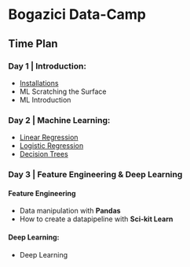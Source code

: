 # Bogazici Data-Camp

## Time Plan

### Day 1 | Introduction:

- [Installations](installations.md)
- ML Scratching the Surface
- ML Introduction

### Day 2 | Machine Learning:

- [Linear Regression](https://github.com/cobanov/zemin_istanbul/blob/master/linear_regression.ipynb)
- [Logistic Regression](https://github.com/cobanov/zemin_istanbul/blob/master/logistic_regression.ipynb)
- [Decision Trees](https://github.com/cobanov/zemin_istanbul/blob/master/decision_trees.ipynb)

### Day 3 | Feature Engineering & Deep Learning

#### Feature Engineering
- Data manipulation with **Pandas**
- How to create a datapipeline with **Sci-kit Learn**

#### Deep Learning:
- Deep Learning



